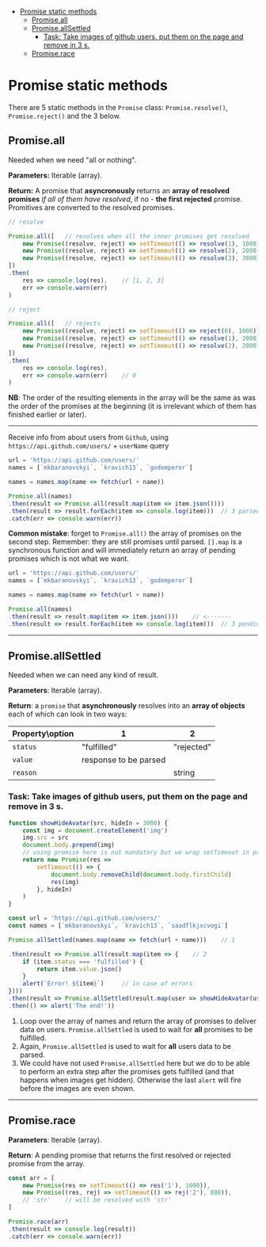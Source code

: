 - [Promise static methods](#promise-static-methods)
	- [Promise.all](#promiseall)
	- [Promise.allSettled](#promiseallsettled)
		- [Task: Take images of github users, put them on the page and remove in 3 s.](#task-take-images-of-github-users-put-them-on-the-page-and-remove-in-3-s)
	- [Promise.race](#promiserace)

# Promise static methods

There are 5 static methods in the `Promise` class: `Promise.resolve()`, `Promise.reject()` and the 3 below.

## Promise.all

Needed when we need "all or nothing".

**Parameters:** Iterable (array).

**Return:** A promise that **asyncronously** returns an **array of resolved promises** *if all of them have resolved*, if no - **the first rejected** promise. Promitives are converted to the resolved promises. 

```javascript
// resolve

Promise.all([	// resolves when all the inner promises get resolved 
	new Promise((resolve, reject) => setTimeout(() => resolve(1), 1000)),
	new Promise((resolve, reject) => setTimeout(() => resolve(2), 2000)),
	new Promise((resolve, reject) => setTimeout(() => resolve(3), 3000))
])
.then(
	res => console.log(res),	// [1, 2, 3]
	err => console.warn(err)
)

// reject

Promise.all([	// rejects
	new Promise((resolve, reject) => setTimeout(() => reject(0), 1000)),
	new Promise((resolve, reject) => setTimeout(() => resolve(1), 2000)),
	new Promise((resolve, reject) => setTimeout(() => resolve(2), 2000))
])
.then(
	res => console.log(res),
	err => console.warn(err)	// 0
)
```

**NB**: The order of the resulting elements in the array will be the same as was the order of the promises at the beginning (it is irrelevant which of them has finished earlier or later).
***

Receive info from about users from `Github`, using `https://api.github.com/users/` + `userName` query

```javascript
url = 'https://api.github.com/users/'
names = [`mkbaranovskyi`, `kravich13`, `godemperor`]

names = names.map(name => fetch(url + name))

Promise.all(names)
.then(result => Promise.all(result.map(item => item.json())))
.then(result => result.forEach(item => console.log(item)))	// 3 parsed objects
.catch(err => console.warn(err))
```

**Common mistake**: forget to `Promise.all()` the array of promises on the second step. Remember: they are still promises until parsed. `[].map` is a synchronous function and will immediately return an array of pending promises which is not what we want.

```javascript
url = 'https://api.github.com/users/'
names = [`mkbaranovskyi`, `kravich13`, `godemperor`]

names = names.map(name => fetch(url + name))

Promise.all(names)
.then(result => result.map(item => item.json()))	// <-------
.then(result => result.forEach(item => console.log(item)))	// 3 pending promises
```
***


## Promise.allSettled

Needed when we can need any kind of result. 

**Parameters**: Iterable (array).

**Return**: a `promise` that **asynchronously** resolves into an **array of objects** each of which can look in two ways:

Property\option|1|2
-|-|-
`status`|"fulfilled"|"rejected"
`value`	|response to be parsed|
`reason`||string

### Task: Take images of github users, put them on the page and remove in 3 s.

```javascript
function showHideAvatar(src, hideIn = 3000) {
	const img = document.createElement('img')
	img.src = src
	document.body.prepend(img)
	// using promise here is not mandatory but we wrap setTimeout in promise anyway to be able to perform some async tasks after the images get hidden (if we wanted)
	return new Promise(res => 	
		setTimeout(() => {
			document.body.removeChild(document.body.firstChild)
			res(img)
		}, hideIn)
	)
}

const url = 'https://api.github.com/users/'
const names = [`mkbaranovskyi`, `kravich13`, `saadflkjxcvogi`]

Promise.allSettled(names.map(name => fetch(url + name)))	// 1

.then(result => Promise.all(result.map(item => {	// 2
	if (item.status === 'fulfilled') {
		return item.value.json()
	}
	alert(`Error! ${item}`)		// in case of errors
})))
.then(result => Promise.allSettled(result.map(user => showHideAvatar(user.avatar_url))))	// 3
.then(() => alert('The end!'))
```
1. Loop over the array of names and return the array of promises to deliver data on users. `Promise.allSettled` is used to wait for **all** promises to be fulfilled.
2. Again, `Promise.allSettled` is used to wait for **all** users data to be parsed. 
3. We could have not used `Promise.allSettled` here but we do to be able to perform an extra step after the promises gets fulfilled (and that happens when images get hidden). Otherwise the last `alert` will fire before the images are even shown. 
***


## Promise.race

**Parameters**: Iterable (array).

**Return**: A pending promise that returns the first resolved or rejected promise from the array.

```javascript
const arr = [
	new Promise(res => setTimeout(() => res('1'), 1000)),
	new Promise((res, rej) => setTimeout(() => rej('2'), 800)),
	// 'str'	// will be resolved with 'str'
]

Promise.race(arr)
.then(result => console.log(result))
.catch(err => console.warn(err))
```